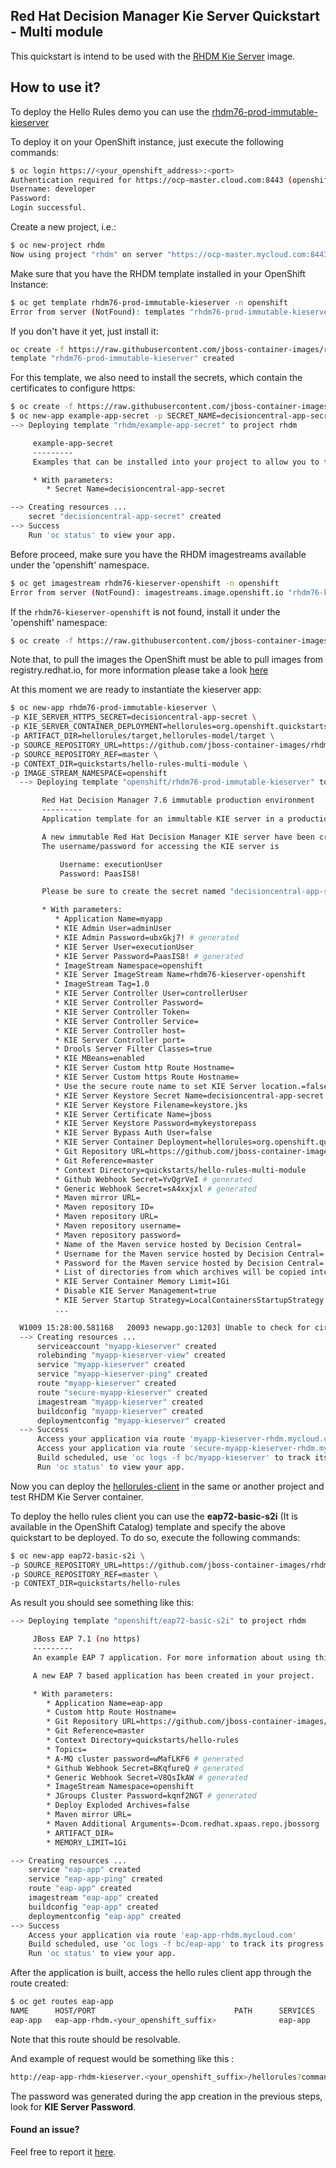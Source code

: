 ## Red Hat Decision Manager Kie Server Quickstart - Multi module

This quickstart is intend to be used with the [RHDM Kie Server](https://github.com/jboss-container-images/rhdm-7-openshift-image/tree/master/kieserver) image.

## How to use it?

To deploy the Hello Rules demo you can use the [rhdm76-prod-immutable-kieserver](https://github.com/jboss-container-images/rhdm-7-openshift-image/blob/master/templates/rhdm76-prod-immutable-kieserver.yaml)

To deploy it on your OpenShift instance, just execute the following commands:

```bash
$ oc login https://<your_openshift_address>:<port>
Authentication required for https://ocp-master.cloud.com:8443 (openshift)
Username: developer
Password:
Login successful.

```

Create a new project, i.e.:

```bash
$ oc new-project rhdm
Now using project "rhdm" on server "https://ocp-master.mycloud.com:8443".
```


Make sure that you have the RHDM template installed in your OpenShift Instance:
```bash
$ oc get template rhdm76-prod-immutable-kieserver -n openshift
Error from server (NotFound): templates "rhdm76-prod-immutable-kieserver" not found
```
If you don't have it yet, just install it:

```bash
oc create -f https://raw.githubusercontent.com/jboss-container-images/rhdm-7-openshift-image/master/templates/rhdm76-prod-immutable-kieserver.yaml -n openshift
template "rhdm76-prod-immutable-kieserver" created
```

For this template, we also need to install the secrets, which contain the certificates to configure https:
```bash
$ oc create -f https://raw.githubusercontent.com/jboss-container-images/rhdm-7-openshift-image/master/example-app-secret-template.yaml
$ oc new-app example-app-secret -p SECRET_NAME=decisioncentral-app-secret
--> Deploying template "rhdm/example-app-secret" to project rhdm

     example-app-secret
     ---------
     Examples that can be installed into your project to allow you to test the Red Hat Decision Central templates. You should replace the contents with data that is more appropriate for your deployment.

     * With parameters:
        * Secret Name=decisioncentral-app-secret

--> Creating resources ...
    secret "decisioncentral-app-secret" created
--> Success
    Run 'oc status' to view your app.
```

Before proceed, make sure you have the RHDM imagestreams available under the 'openshift' namespace.
```bash
$ oc get imagestream rhdm76-kieserver-openshift -n openshift
Error from server (NotFound): imagestreams.image.openshift.io "rhdm76-kieserver-openshift" not found
```
If the `rhdm76-kieserver-openshift` is not found, install it under the 'openshift' namespace:

```bash
$ oc create -f https://raw.githubusercontent.com/jboss-container-images/rhdm-7-openshift-image/master/rhdm76-image-streams.yaml -n openshift
```

Note that, to pull the images the OpenShift must be able to pull images from registry.redhat.io, for more information
please take a look [here](https://access.redhat.com/RegistryAuthentication)

At this moment we are ready to instantiate the kieserver app:


```bash
$ oc new-app rhdm76-prod-immutable-kieserver \
-p KIE_SERVER_HTTPS_SECRET=decisioncentral-app-secret \
-p KIE_SERVER_CONTAINER_DEPLOYMENT=hellorules=org.openshift.quickstarts:rhdm-kieserver-hellorules:1.6.0-SNAPSHOT \
-p ARTIFACT_DIR=hellorules/target,hellorules-model/target \
-p SOURCE_REPOSITORY_URL=https://github.com/jboss-container-images/rhdm-7-openshift-image.git \
-p SOURCE_REPOSITORY_REF=master \
-p CONTEXT_DIR=quickstarts/hello-rules-multi-module \
-p IMAGE_STREAM_NAMESPACE=openshift
  --> Deploying template "openshift/rhdm76-prod-immutable-kieserver" to project rhdm

       Red Hat Decision Manager 7.6 immutable production environment
       ---------
       Application template for an immultable KIE server in a production environment, for Red Hat Decision Manager 7.6

       A new immutable Red Hat Decision Manager KIE server have been created in your project.
       The username/password for accessing the KIE server is

           Username: executionUser
           Password: PaasIS8!

       Please be sure to create the secret named "decisioncentral-app-secret" containing the keystore.jks files used for serving secure content.

       * With parameters:
          * Application Name=myapp
          * KIE Admin User=adminUser
          * KIE Admin Password=ubxGkj7! # generated
          * KIE Server User=executionUser
          * KIE Server Password=PaasIS8! # generated
          * ImageStream Namespace=openshift
          * KIE Server ImageStream Name=rhdm76-kieserver-openshift
          * ImageStream Tag=1.0
          * KIE Server Controller User=controllerUser
          * KIE Server Controller Password=
          * KIE Server Controller Token=
          * KIE Server Controller Service=
          * KIE Server Controller host=
          * KIE Server Controller port=
          * Drools Server Filter Classes=true
          * KIE MBeans=enabled
          * KIE Server Custom http Route Hostname=
          * KIE Server Custom https Route Hostname=
          * Use the secure route name to set KIE Server location.=false
          * KIE Server Keystore Secret Name=decisioncentral-app-secret
          * KIE Server Keystore Filename=keystore.jks
          * KIE Server Certificate Name=jboss
          * KIE Server Keystore Password=mykeystorepass
          * KIE Server Bypass Auth User=false
          * KIE Server Container Deployment=hellorules=org.openshift.quickstarts:rhdm-kieserver-hellorules:1.6.0-SNAPSHOT
          * Git Repository URL=https://github.com/jboss-container-images/rhdm-7-openshift-image.git
          * Git Reference=master
          * Context Directory=quickstarts/hello-rules-multi-module
          * Github Webhook Secret=YvQgrVeI # generated
          * Generic Webhook Secret=sA4xxjxl # generated
          * Maven mirror URL=
          * Maven repository ID=
          * Maven repository URL=
          * Maven repository username=
          * Maven repository password=
          * Name of the Maven service hosted by Decision Central=
          * Username for the Maven service hosted by Decision Central=
          * Password for the Maven service hosted by Decision Central=
          * List of directories from which archives will be copied into the deployment folder=hellorules/target,hellorules-model/target
          * KIE Server Container Memory Limit=1Gi
          * Disable KIE Server Management=true
          * KIE Server Startup Strategy=LocalContainersStartupStrategy
          ...

  W1009 15:28:00.581168   20093 newapp.go:1203] Unable to check for circular build input: Unable to check for circular build input/outputs: imagestreams.image.openshift.io "rhdm76-kieserver-openshift" not found
  --> Creating resources ...
      serviceaccount "myapp-kieserver" created
      rolebinding "myapp-kieserver-view" created
      service "myapp-kieserver" created
      service "myapp-kieserver-ping" created
      route "myapp-kieserver" created
      route "secure-myapp-kieserver" created
      imagestream "myapp-kieserver" created
      buildconfig "myapp-kieserver" created
      deploymentconfig "myapp-kieserver" created
  --> Success
      Access your application via route 'myapp-kieserver-rhdm.mycloud.com'
      Access your application via route 'secure-myapp-kieserver-rhdm.mycloud.com'
      Build scheduled, use 'oc logs -f bc/myapp-kieserver' to track its progress.
      Run 'oc status' to view your app.
```


Now you can deploy the [hellorules-client](../hello-rules/hellorules-client) in the same or another project and test RHDM Kie Server container.

To deploy the hello rules client you can use the **eap72-basic-s2i** (It is available in the OpenShift Catalog) template and specify the above quickstart to be deployed.
To do so, execute the following commands:

```bash
$ oc new-app eap72-basic-s2i \
-p SOURCE_REPOSITORY_URL=https://github.com/jboss-container-images/rhdm-7-openshift-image.git \
-p SOURCE_REPOSITORY_REF=master \
-p CONTEXT_DIR=quickstarts/hello-rules
```

As result you should see something like this:
```bash
--> Deploying template "openshift/eap72-basic-s2i" to project rhdm

     JBoss EAP 7.1 (no https)
     ---------
     An example EAP 7 application. For more information about using this template, see https://github.com/jboss-openshift/application-templates.

     A new EAP 7 based application has been created in your project.

     * With parameters:
        * Application Name=eap-app
        * Custom http Route Hostname=
        * Git Repository URL=https://github.com/jboss-container-images/rhdm-7-openshift-image.git
        * Git Reference=master
        * Context Directory=quickstarts/hello-rules
        * Topics=
        * A-MQ cluster password=wMafLKF6 # generated
        * Github Webhook Secret=BKqfureQ # generated
        * Generic Webhook Secret=V8QsIkAW # generated
        * ImageStream Namespace=openshift
        * JGroups Cluster Password=kqnf2NGT # generated
        * Deploy Exploded Archives=false
        * Maven mirror URL=
        * Maven Additional Arguments=-Dcom.redhat.xpaas.repo.jbossorg
        * ARTIFACT_DIR=
        * MEMORY_LIMIT=1Gi

--> Creating resources ...
    service "eap-app" created
    service "eap-app-ping" created
    route "eap-app" created
    imagestream "eap-app" created
    buildconfig "eap-app" created
    deploymentconfig "eap-app" created
--> Success
    Access your application via route 'eap-app-rhdm.mycloud.com'
    Build scheduled, use 'oc logs -f bc/eap-app' to track its progress.
    Run 'oc status' to view your app.
```

After the application is built, access the hello rules client app through the route created:

```bash
$ oc get routes eap-app
NAME      HOST/PORT                               PATH      SERVICES   PORT      TERMINATION   WILDCARD
eap-app   eap-app-rhdm.<your_openshift_suffix>              eap-app    <all>                   None
```

Note that this route should be resolvable.

And example of request would be something like this :

```bash
http://eap-app-rhdm-kieserver.<your_openshift_suffix>/hellorules?command=runRemoteRest&protocol=http&host=myapp-kieserver&port=8080&username=executionUser&password=<the_generated_kie_password>
```

The password was generated during the app creation in the previous steps, look for **KIE Server Password**.

#### Found an issue?
Feel free to report it [here](https://github.com/jboss-container-images/rhdm-7-openshift-image/issues/new).
